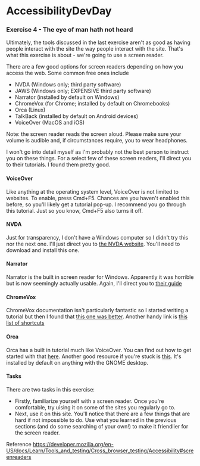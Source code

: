 # AccessibilityDevDay

### Exercise 4 - The eye of man hath not heard

Ultimately, the tools discussed in the last exercise aren't as good as having people interact with the site the 
way people interact with the site. That's what this exercise is about - we're going to use a screen reader.

There are a few good options for screen readers depending on how you access the web. Some common free ones include
* NVDA (Windows only; third party software)
* JAWS (Windows only; EXPENSIVE third party software)
* Narrator (installed by default on Windows)
* ChromeVox (for Chrome; installed by default on Chromebooks)
* Orca (Linux)
* TalkBack (installed by default on Android devices)
* VoiceOver (MacOS and iOS)

Note: the screen reader reads the screen aloud. Please make sure your volume is audible and, if circumstances
require, you to wear headphones. 

I won't go into detail myself as I'm probably not the best person to instruct you on these things. For a select
few of these screen readers, I'll direct you to their tutorials. I found them pretty good.

#### VoiceOver

Like anything at the operating system level, VoiceOver is not limited to websites. To enable, press Cmd+F5. Chances 
are you haven't enabled this before, so you'll likely get a tutorial pop-up. I recommend you go through this tutorial. 
Just so you know, Cmd+F5 also turns it off.

#### NVDA

Just for transparency, I don't have a Windows computer so I didn't try this nor the next one. I'll just direct you 
to [the NVDA website](https://www.nvaccess.org/). You'll need to download and install this one. 

#### Narrator

Narrator is the built in screen reader for Windows. Apparently it was horrible but is now seemingly actually usable. 
Again, I'll direct you to [their guide](https://support.microsoft.com/en-us/windows/complete-guide-to-narrator-e4397a0d-ef4f-b386-d8ae-c172f109bdb1)

#### ChromeVox

ChromeVox documentation isn't particularly fantastic so I started writing a tutorial but then I found that 
[this one was better](https://youtu.be/fpbIsN31hLM). Another handy link is [this list of shortcuts](https://docs.google.com/document/d/13OY6SbnnD3TeMXf_luSA1vQVHQA150Azizbh140XIMQ/pub)

#### Orca

Orca has a built in tutorial much like VoiceOver. You can find out how to get started with that [here](https://www.a11yproject.com/posts/2021-09-03-getting-started-with-orca/). 
Another good resource if you're stuck is [this](https://help.ubuntu.com/community/Accessibility). It's installed by 
default on anything with the GNOME desktop. 

#### Tasks 

There are two tasks in this exercise:
* Firstly, familiarize yourself with a screen reader. Once you're comfortable, try uising it on some of the sites you
regularly go to. 
* Next, use it on this site. You'll notice that there are a few things that are hard if not impossible to do. Use what 
you learned in the previous sections (and do some searching of your own!) to make it friendlier for the screen reader.


Reference https://developer.mozilla.org/en-US/docs/Learn/Tools_and_testing/Cross_browser_testing/Accessibility#screenreaders